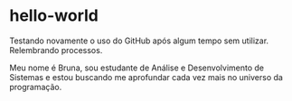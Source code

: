 # hello-world
Testando novamente o uso do GitHub após algum tempo sem utilizar. Relembrando processos.

Meu nome é Bruna, sou estudante de Análise e Desenvolvimento de Sistemas e estou buscando me aprofundar cada vez mais no universo da programação.

